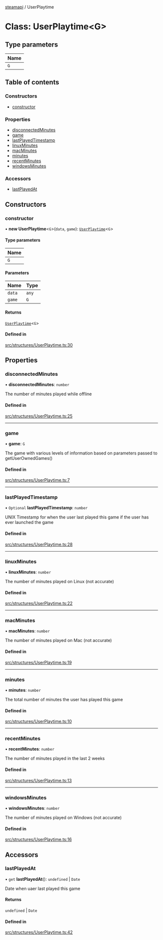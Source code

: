 [steamapi](../README.md) / UserPlaytime

# Class: UserPlaytime\<G\>

## Type parameters

| Name |
| :------ |
| `G` |

## Table of contents

### Constructors

- [constructor](UserPlaytime.md#constructor)

### Properties

- [disconnectedMinutes](UserPlaytime.md#disconnectedminutes)
- [game](UserPlaytime.md#game)
- [lastPlayedTimestamp](UserPlaytime.md#lastplayedtimestamp)
- [linuxMinutes](UserPlaytime.md#linuxminutes)
- [macMinutes](UserPlaytime.md#macminutes)
- [minutes](UserPlaytime.md#minutes)
- [recentMinutes](UserPlaytime.md#recentminutes)
- [windowsMinutes](UserPlaytime.md#windowsminutes)

### Accessors

- [lastPlayedAt](UserPlaytime.md#lastplayedat)

## Constructors

### constructor

• **new UserPlaytime**\<`G`\>(`data`, `game`): [`UserPlaytime`](UserPlaytime.md)\<`G`\>

#### Type parameters

| Name |
| :------ |
| `G` |

#### Parameters

| Name | Type |
| :------ | :------ |
| `data` | `any` |
| `game` | `G` |

#### Returns

[`UserPlaytime`](UserPlaytime.md)\<`G`\>

#### Defined in

[src/structures/UserPlaytime.ts:30](https://github.com/xDimGG/node-steamapi/blob/e50b622/src/structures/UserPlaytime.ts#L30)

## Properties

### disconnectedMinutes

• **disconnectedMinutes**: `number`

The number of minutes played while offline

#### Defined in

[src/structures/UserPlaytime.ts:25](https://github.com/xDimGG/node-steamapi/blob/e50b622/src/structures/UserPlaytime.ts#L25)

___

### game

• **game**: `G`

The game with various levels of information based on parameters passed to getUserOwnedGames()

#### Defined in

[src/structures/UserPlaytime.ts:7](https://github.com/xDimGG/node-steamapi/blob/e50b622/src/structures/UserPlaytime.ts#L7)

___

### lastPlayedTimestamp

• `Optional` **lastPlayedTimestamp**: `number`

UNIX Timestamp for when the user last played this game if the user has ever launched the game

#### Defined in

[src/structures/UserPlaytime.ts:28](https://github.com/xDimGG/node-steamapi/blob/e50b622/src/structures/UserPlaytime.ts#L28)

___

### linuxMinutes

• **linuxMinutes**: `number`

The number of minutes played on Linux (not accurate)

#### Defined in

[src/structures/UserPlaytime.ts:22](https://github.com/xDimGG/node-steamapi/blob/e50b622/src/structures/UserPlaytime.ts#L22)

___

### macMinutes

• **macMinutes**: `number`

The number of minutes played on Mac (not accurate)

#### Defined in

[src/structures/UserPlaytime.ts:19](https://github.com/xDimGG/node-steamapi/blob/e50b622/src/structures/UserPlaytime.ts#L19)

___

### minutes

• **minutes**: `number`

The total number of minutes the user has played this game

#### Defined in

[src/structures/UserPlaytime.ts:10](https://github.com/xDimGG/node-steamapi/blob/e50b622/src/structures/UserPlaytime.ts#L10)

___

### recentMinutes

• **recentMinutes**: `number`

The number of minutes played in the last 2 weeks

#### Defined in

[src/structures/UserPlaytime.ts:13](https://github.com/xDimGG/node-steamapi/blob/e50b622/src/structures/UserPlaytime.ts#L13)

___

### windowsMinutes

• **windowsMinutes**: `number`

The number of minutes played on Windows (not accurate)

#### Defined in

[src/structures/UserPlaytime.ts:16](https://github.com/xDimGG/node-steamapi/blob/e50b622/src/structures/UserPlaytime.ts#L16)

## Accessors

### lastPlayedAt

• `get` **lastPlayedAt**(): `undefined` \| `Date`

Date when uaer last played this game

#### Returns

`undefined` \| `Date`

#### Defined in

[src/structures/UserPlaytime.ts:42](https://github.com/xDimGG/node-steamapi/blob/e50b622/src/structures/UserPlaytime.ts#L42)
